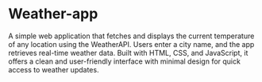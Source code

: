 # Weather-app
A simple web application that fetches and displays the current temperature of any location using the WeatherAPI. Users enter a city name, and the app retrieves real-time weather data. Built with HTML, CSS, and JavaScript, it offers a clean and user-friendly interface with minimal design for quick access to weather updates.
